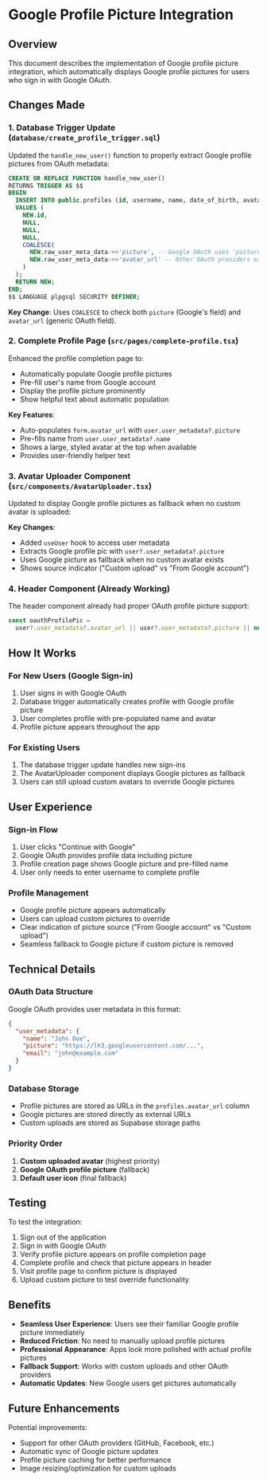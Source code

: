 # Google Profile Picture Integration

## Overview

This document describes the implementation of Google profile picture integration, which automatically displays Google profile pictures for users who sign in with Google OAuth.

## Changes Made

### 1. Database Trigger Update (`database/create_profile_trigger.sql`)

Updated the `handle_new_user()` function to properly extract Google profile pictures from OAuth metadata:

```sql
CREATE OR REPLACE FUNCTION handle_new_user()
RETURNS TRIGGER AS $$
BEGIN
  INSERT INTO public.profiles (id, username, name, date_of_birth, avatar_url)
  VALUES (
    NEW.id,
    NULL,
    NULL,
    NULL,
    COALESCE(
      NEW.raw_user_meta_data->>'picture', -- Google OAuth uses 'picture'
      NEW.raw_user_meta_data->>'avatar_url' -- Other OAuth providers might use 'avatar_url'
    )
  );
  RETURN NEW;
END;
$$ LANGUAGE plpgsql SECURITY DEFINER;
```

**Key Change**: Uses `COALESCE` to check both `picture` (Google's field) and `avatar_url` (generic OAuth field).

### 2. Complete Profile Page (`src/pages/complete-profile.tsx`)

Enhanced the profile completion page to:

- Automatically populate Google profile pictures
- Pre-fill user's name from Google account
- Display the profile picture prominently
- Show helpful text about automatic population

**Key Features**:

- Auto-populates `form.avatar_url` with `user.user_metadata?.picture`
- Pre-fills name from `user.user_metadata?.name`
- Shows a large, styled avatar at the top when available
- Provides user-friendly helper text

### 3. Avatar Uploader Component (`src/components/AvatarUploader.tsx`)

Updated to display Google profile pictures as fallback when no custom avatar is uploaded:

**Key Changes**:

- Added `useUser` hook to access user metadata
- Extracts Google profile pic with `user?.user_metadata?.picture`
- Uses Google picture as fallback when no custom avatar exists
- Shows source indicator ("Custom upload" vs "From Google account")

### 4. Header Component (Already Working)

The header component already had proper OAuth profile picture support:

```typescript
const oauthProfilePic =
  user?.user_metadata?.avatar_url || user?.user_metadata?.picture || null;
```

## How It Works

### For New Users (Google Sign-in)

1. User signs in with Google OAuth
2. Database trigger automatically creates profile with Google profile picture
3. User completes profile with pre-populated name and avatar
4. Profile picture appears throughout the app

### For Existing Users

1. The database trigger update handles new sign-ins
2. The AvatarUploader component displays Google pictures as fallback
3. Users can still upload custom avatars to override Google pictures

## User Experience

### Sign-in Flow

1. User clicks "Continue with Google"
2. Google OAuth provides profile data including picture
3. Profile creation page shows Google picture and pre-filled name
4. User only needs to enter username to complete profile

### Profile Management

- Google profile picture appears automatically
- Users can upload custom pictures to override
- Clear indication of picture source ("From Google account" vs "Custom upload")
- Seamless fallback to Google picture if custom picture is removed

## Technical Details

### OAuth Data Structure

Google OAuth provides user metadata in this format:

```json
{
  "user_metadata": {
    "name": "John Doe",
    "picture": "https://lh3.googleusercontent.com/...",
    "email": "john@example.com"
  }
}
```

### Database Storage

- Profile pictures are stored as URLs in the `profiles.avatar_url` column
- Google pictures are stored directly as external URLs
- Custom uploads are stored as Supabase storage paths

### Priority Order

1. **Custom uploaded avatar** (highest priority)
2. **Google OAuth profile picture** (fallback)
3. **Default user icon** (final fallback)

## Testing

To test the integration:

1. Sign out of the application
2. Sign in with Google OAuth
3. Verify profile picture appears on profile completion page
4. Complete profile and check that picture appears in header
5. Visit profile page to confirm picture is displayed
6. Upload custom picture to test override functionality

## Benefits

- **Seamless User Experience**: Users see their familiar Google profile picture immediately
- **Reduced Friction**: No need to manually upload profile pictures
- **Professional Appearance**: Apps look more polished with actual profile pictures
- **Fallback Support**: Works with custom uploads and other OAuth providers
- **Automatic Updates**: New Google users get pictures automatically

## Future Enhancements

Potential improvements:

- Support for other OAuth providers (GitHub, Facebook, etc.)
- Automatic sync of Google picture updates
- Profile picture caching for better performance
- Image resizing/optimization for custom uploads
